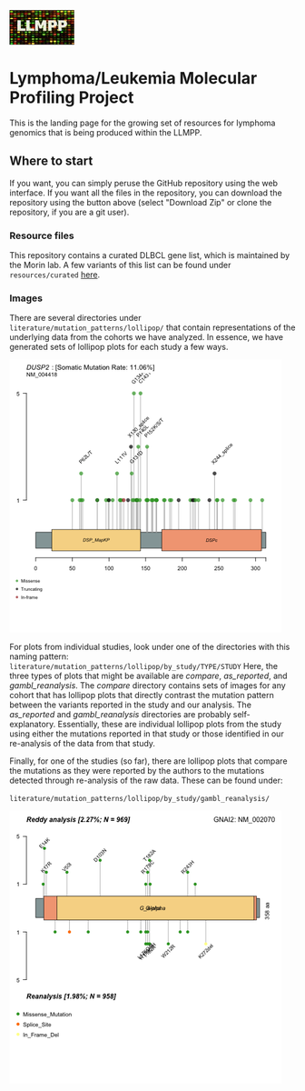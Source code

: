 ![](https://github.com/morinlab/LLMPP/blob/049748b94f0549ca6e272c21b867c67e3f15fb82/docs/images/logo_small.jpg)

# Lymphoma/Leukemia Molecular Profiling Project

This is the landing page for the growing set of resources for lymphoma genomics that is being produced within the LLMPP. 

## Where to start

If you want, you can simply peruse the GitHub repository using the web interface. If you want all the files in the repository, you can download the repository using the button above (select "Download Zip" or clone the repository, if you are a git user). 

### Resource files

This repository contains a curated DLBCL gene list, which is maintained by the Morin lab. A few variants of this list can be found under `resources/curated` [here](resources/curated/Readme.md).

### Images

There are several directories under `literature/mutation_patterns/lollipop/` that contain representations of the underlying data from the cohorts we have analyzed. In essence, we have generated sets of lollipop plots for each study a few ways.

![Example](literature/mutation_patterns/lollipop/by_study/gambl_reanalysis/dlbcl_schmitz/DUSP2.png?raw=true "Title")

For plots from individual studies, look under one of the directories with this naming pattern:
`literature/mutation_patterns/lollipop/by_study/TYPE/STUDY`
Here, the three types of plots that might be available are *compare*, *as_reported*, and *gambl_reanalysis*. The *compare* directory contains sets of images for any cohort that has lollipop plots that directly contrast the mutation pattern between the variants reported in the study and our analysis. The *as_reported* and *gambl_reanalysis* directories are probably self-explanatory. Essentially, these are individual lollipop plots from the study using either the mutations reported in that study or those identified in our re-analysis of the data from that study.   

Finally, for one of the studies (so far), there are lollipop plots that compare the mutations as they were reported by the authors to the mutations detected through re-analysis of the raw data. These can be found under:

`literature/mutation_patterns/lollipop/by_study/gambl_reanalysis/`

![](literature/mutation_patterns/lollipop/by_study/compare/dlbcl_reddy/GNAI2.png)
